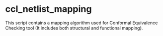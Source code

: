 # ccl_netlist_mapping
This script contains a mapping algorithm used for Conformal Equivalence Checking tool 
(It includes both structural and functional mapping).
